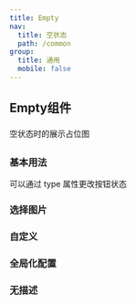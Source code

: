 ```yaml
---
title: Empty
nav:
  title: 空状态
  path: /common
group:
  title: 通用
  mobile: false
---
```


## Empty组件
<span style="font-size:14px;color:#black;line-height:2">空状态时的展示占位图<span>

### 基本用法
可以通过 type 属性更改按钮状态
<code src="./demos/index1.tsx"></code>

### 选择图片
<code src="./demos/index2.tsx"></code>



### 自定义

<code src="./demos/index3.tsx"></code>


### 全局化配置



### 无描述



<API></API>
